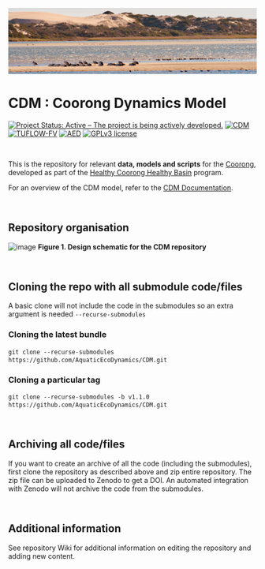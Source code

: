 
![image](sandbox/coorong_banner.jpeg)

# CDM : Coorong Dynamics Model

[![Project Status: Active – The project is being actively developed.](https://www.repostatus.org/badges/latest/active.svg)](https://www.repostatus.org/#active)
[![CDM](https://img.shields.io/badge/CDM-2.0-brightgreen)](https://aquatic.science.uwa.edu.au/research/models/AED/quickstart.html)
[![TUFLOW-FV](https://img.shields.io/badge/TUFLOW--FV-2020.008-yellow)](https://tuflow.com/products/tuflow-fv/)
[![AED](https://img.shields.io/badge/AED-2.0.5-brightgreen)](https://aquatic.science.uwa.edu.au/research/models/AED/quickstart.html)
[![GPLv3 license](https://img.shields.io/badge/License-GPLv3-blue.svg)](http://perso.crans.org/besson/LICENSE.html)


<br>

This is the repository for relevant **data, models and scripts** for the [Coorong](https://en.wikipedia.org/wiki/Coorong,_South_Australia), developed as part of the [Healthy Coorong Healthy Basin](https://www.environment.sa.gov.au/topics/coorong/healthy-coorong-healthy-basin) program.

For an overview of the CDM model, refer to the [CDM Documentation](https://aquaticecodynamics.github.io/cdm-science/).

<br>

## Repository organisation


![image](https://user-images.githubusercontent.com/19967037/127596869-b62ce358-925f-45cc-82cd-0f55aea5b991.png)
**Figure 1. Design schematic for the CDM repository**

<br>

## Cloning the repo with all submodule code/files

A basic clone will not include the code in the submodules so an extra argument is needed `--recurse-submodules`

### Cloning the latest bundle
```
git clone --recurse-submodules https://github.com/AquaticEcoDynamics/CDM.git
```

### Cloning a particular tag
```
git clone --recurse-submodules -b v1.1.0 https://github.com/AquaticEcoDynamics/CDM.git
```

<br>

## Archiving all code/files

If you want to create an archive of all the code (including the submodules), first clone the repository as described above and zip entire repository.  The zip file can be uploaded to Zenodo to get a DOI.  An automated integration with Zenodo will not archive the code from the submodules.

<br>

## Additional information

See repository Wiki for additional information on editing the repository and adding new content.

<br>

